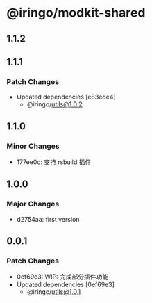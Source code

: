 # @iringo/modkit-shared

## 1.1.2

## 1.1.1

### Patch Changes

- Updated dependencies [e83ede4]
  - @iringo/utils@1.0.2

## 1.1.0

### Minor Changes

- 177ee0c: 支持 rsbuild 插件

## 1.0.0

### Major Changes

- d2754aa: first version

## 0.0.1

### Patch Changes

- 0ef69e3: WIP: 完成部分插件功能
- Updated dependencies [0ef69e3]
  - @iringo/utils@1.0.1
